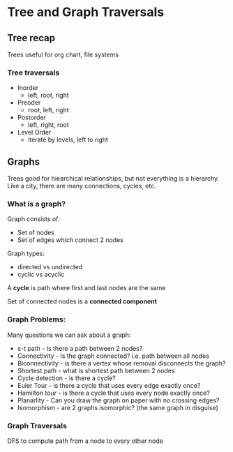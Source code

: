 # Tree and Graph Traversals

## Tree recap
Trees useful for org chart, file systems

### Tree traversals
- Inorder
    - left, root, right
- Preoder
    - root, left, right
- Postorder
    - left, right, root
- Level Order
    - iterate by levels, left to right

## Graphs
Trees good for hiearchical relationships, but not everything is a hierarchy. Like a city, there are many connections, cycles, etc.

### What is a graph?
Graph consists of:
- Set of nodes
- Set of edges which connect 2 nodes

Graph types:
- directed vs undirected
- cyclic vs acyclic

A **cycle** is path where first and last nodes are the same

Set of connected nodes is a **connected component**


### Graph Problems:
Many questions we can ask about a graph:
- s-t path - Is there a path between 2 nodes?
- Connectivity - Is the graph connected? i.e. path between all nodes
- Biconnectivity - is there a vertex whose removal disconnects the graph?
- Shortest path - what is shortest path between 2 nodes
- Cycle detection - is there a cycle?
- Euler Tour - is there a cycle that uses every edge exactly once?
- Hamilton tour - is there a cycle that uses every node exactly once?
- Planarlity - Can you draw the graph on paper with no crossing edges?
- Isomorphism - are 2 graphs isomorphic? (the same graph in disguise)

### Graph Traversals
DFS to compute path from a node to every other node